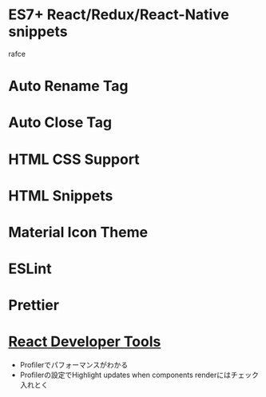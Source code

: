# ES7+ React/Redux/React-Native snippets
rafce

# Auto Rename Tag

# Auto Close Tag

# HTML CSS Support

# HTML Snippets

# Material Icon Theme

# ESLint

# Prettier


# [React Developer Tools](https://chromewebstore.google.com/detail/react-developer-tools/fmkadmapgofadopljbjfkapdkoienihi?hl=ja)
- Profilerでパフォーマンスがわかる
- Profilerの設定でHighlight updates when components renderにはチェック入れとく
